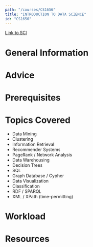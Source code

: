 ```yaml
---
path: "/courses/CS1656"
title: "INTRODUCTION TO DATA SCIENCE"
id: "CS1656"
---
```

[Link to SCI]("http://courses.sci.pitt.edu/courses/courses/view/CS-1656")

# General Information

# Advice


# Prerequisites
<!-- PREREQ_REPLACEMENT (Do not remove) -->

<!-- END PREREQ_REPLACEMENT (Do not remove) -->

# Topics Covered
- Data Mining
- Clustering
- Information Retrieval
- Recommender Systems
- PageRank / Network Analysis
- Data Warehousing
- Decision Trees
- SQL
- Graph Database / Cypher
- Data Visualization
- Classification
- RDF / SPARQL
- XML / XPath (time-permitting)

# Workload

<!-- TESTIMONIALS
# Testimonials
This gets replaced with Gatsby, its
data comes from Google Sheets for easier
editing!
-->

# Resources
